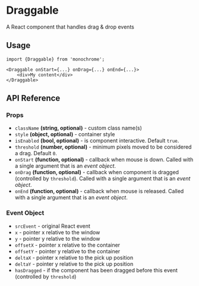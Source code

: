 # Draggable

A React component that handles drag & drop events

## Usage

    import {Draggable} from 'monochrome';

    <Draggable onStart={...} onDrag={...} onEnd={...}>
        <div>My content</div>
    </Draggable>

## API Reference

### Props

* `className` **(string, optional)** - custom class name(s)
* `style` **(object, optional)** - container style
* `isEnabled` **(bool, optional)** - is component interactive. Default `true`.
* `threshold` **(number, optional)** - minimum pixels moved to be considered a drag. Default `0`.
* `onStart` **(function, optional)** - callback when mouse is down. Called with a single argument that is an *event object*.
* `onDrag` **(function, optional)** - callback when component is dragged (controlled by `threshold`). Called with a single argument that is an *event object*.
* `onEnd` **(function, optional)** - callback when mouse is released. Called with a single argument that is an *event object*.

### Event Object

* `srcEvent` - original React event
* `x` - pointer x relative to the window
* `y` - pointer y relative to the window
* `offsetX` - pointer x relative to the container
* `offsetY` - pointer y relative to the container
* `deltaX` - pointer x relative to the pick up position
* `deltaY` - pointer y relative to the pick up position
* `hasDragged` - if the component has been dragged before this event (controlled by `threshold`)
